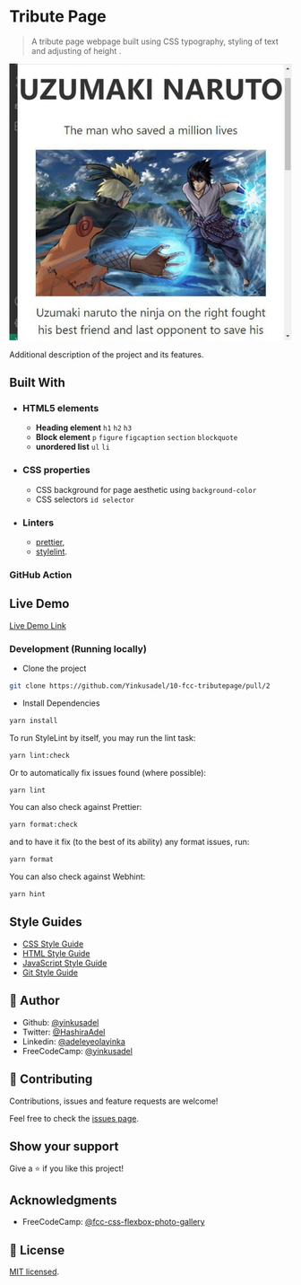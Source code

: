 # Tribute Page

> A tribute page webpage built using CSS typography, styling of text and adjusting of height .

![screenshot](./app_screenshot.png)

Additional description of the project and its features.

## Built With

- ### HTML5 elements
  - **Heading element**
    `h1` `h2` `h3`
  - **Block element**
    `p` `figure` `figcaption` `section` `blockquote`
  - **unordered list**
    `ul` `li`
- ### CSS properties
  - CSS background for page aesthetic using `background-color`
  - CSS selectors `id selector`
- ### Linters
  - [prettier](prettier),
  - [stylelint](stylelint).

### GitHub Action

## Live Demo

[Live Demo Link](10-fcc-tributepage.netlify.app)

### Development (Running locally)

- Clone the project

```bash
git clone https://github.com/Yinkusadel/10-fcc-tributepage/pull/2

```

- Install Dependencies

```bash
yarn install
```

To run StyleLint by itself, you may run the lint task:

```bash
yarn lint:check
```

Or to automatically fix issues found (where possible):

```bash
yarn lint
```

You can also check against Prettier:

```bash
yarn format:check
```

and to have it fix (to the best of its ability) any format issues, run:

```bash
yarn format
```

You can also check against Webhint:

```bash
yarn hint
```

## Style Guides

- [CSS Style Guide](http://udacity.github.io/frontend-nanodegree-styleguide/css.html)
- [HTML Style Guide](http://udacity.github.io/frontend-nanodegree-styleguide/index.html)
- [JavaScript Style Guide](http://udacity.github.io/frontend-nanodegree-styleguide/javascript.html)
- [Git Style Guide](https://udacity.github.io/git-styleguide/)

## 👤 Author

- Github: [@yinkusadel](https://github.com/yinkusadel)
- Twitter: [@HashiraAdel](https://twitter.com/HashiraAdel)
- Linkedin: [@adeleyeolayinka](https://www.linkedin.com/in/adeleye-olayinka/)
- FreeCodeCamp: [@yinkusadel](https://www.freecodecamp.org/Yinkusadel)

## 🤝 Contributing

Contributions, issues and feature requests are welcome!

Feel free to check the [issues page](../../issues).

## Show your support

Give a ⭐️ if you like this project!

## Acknowledgments

- FreeCodeCamp: [@fcc-css-flexbox-photo-gallery](https://www.freecodecamp.org/learn/2022/responsive-web-design/build-a-tribute-page-project/build-a-tribute-page)

## 📝 License

[MIT licensed](./LICENSE).
